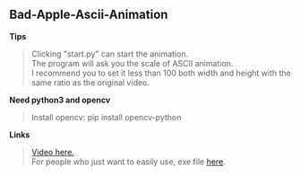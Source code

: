 ## Bad-Apple-Ascii-Animation

**Tips**
>Clicking "start.py" can start the animation.  
>The program will ask you the scale of ASCII animation.  
>I recommend you to set it less than 100 both width and height with the same ratio as the original video.

**Need python3 and opencv**
>Install opencv: pip install opencv-python

**Links**
>[Video here.](https://youtu.be/kolcMueYQMw)  
>For people who just want to easily use, exe file [here](https://drive.google.com/drive/folders/10Mv6SztT0jr-yEC20ksxw8jAXGUmQwd9?usp=sharing).  


